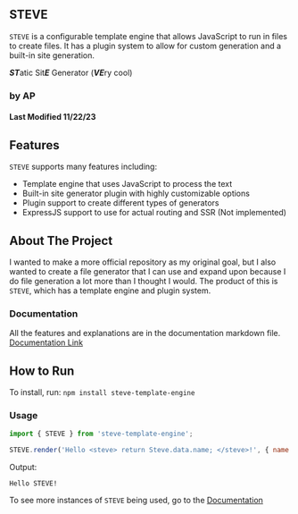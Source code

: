 ## STEVE
`STEVE` is a configurable template engine that allows JavaScript to run in files to create files. It has a plugin system to allow for custom generation and a built-in site generation.

***ST***atic Sit***E*** Generator (***VE***ry cool)

### by AP
#### Last Modified 11/22/23

## Features

`STEVE` supports many features including:
- Template engine that uses JavaScript to process the text
- Built-in site generator plugin with highly customizable options
- Plugin support to create different types of generators
- ExpressJS support to use for actual routing and SSR (Not implemented)

## About The Project
I wanted to make a more official repository as my original goal, but I also wanted to create a file generator that I can use and expand upon because I do file generation a lot more than I thought I would. The product of this is `STEVE`, which has a template engine and plugin system.

### Documentation
All the features and explanations are in the documentation markdown file.
[Documentation Link](https://github.com/CodingAP/steve/blob/main/documentation.md)

## How to Run

To install, run:
`npm install steve-template-engine`
   
### Usage

```javascript
import { STEVE } from 'steve-template-engine';

STEVE.render('Hello <steve> return Steve.data.name; </steve>!', { name: 'STEVE' });
```

Output:
```
Hello STEVE!
```

To see more instances of `STEVE` being used, go to the [Documentation](https://github.com/CodingAP/steve/blob/main/documentation.md)